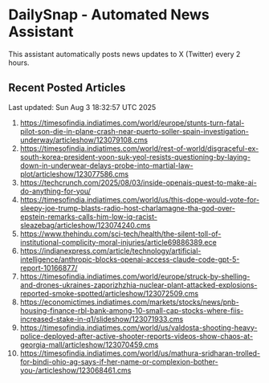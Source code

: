 # DailySnap - Automated News Assistant

This assistant automatically posts news updates to X (Twitter) every 2 hours.

## Recent Posted Articles

Last updated: Sun Aug  3 18:32:57 UTC 2025

1. https://timesofindia.indiatimes.com/world/europe/stunts-turn-fatal-pilot-son-die-in-plane-crash-near-puerto-soller-spain-investigation-underway/articleshow/123079108.cms
2. https://timesofindia.indiatimes.com/world/rest-of-world/disgraceful-ex-south-korea-president-yoon-suk-yeol-resists-questioning-by-laying-down-in-underwear-delays-probe-into-martial-law-plot/articleshow/123077586.cms
3. https://techcrunch.com/2025/08/03/inside-openais-quest-to-make-ai-do-anything-for-you/
4. https://timesofindia.indiatimes.com/world/us/this-dope-would-vote-for-sleepy-joe-trump-blasts-radio-host-charlamagne-tha-god-over-epstein-remarks-calls-him-low-iq-racist-sleazebag/articleshow/123074240.cms
5. https://www.thehindu.com/sci-tech/health/the-silent-toll-of-institutional-complicity-moral-injuries/article69886389.ece
6. https://indianexpress.com/article/technology/artificial-intelligence/anthropic-blocks-openai-access-claude-code-gpt-5-report-10166877/
7. https://timesofindia.indiatimes.com/world/europe/struck-by-shelling-and-drones-ukraines-zaporizhzhia-nuclear-plant-attacked-explosions-reported-smoke-spotted/articleshow/123072509.cms
8. https://economictimes.indiatimes.com/markets/stocks/news/pnb-housing-finance-rbl-bank-among-10-small-cap-stocks-where-fiis-increased-stake-in-q1/slideshow/123071933.cms
9. https://timesofindia.indiatimes.com/world/us/valdosta-shooting-heavy-police-deployed-after-active-shooter-reports-videos-show-chaos-at-georgia-mall/articleshow/123070459.cms
10. https://timesofindia.indiatimes.com/world/us/mathura-sridharan-trolled-for-bindi-ohio-ag-says-if-her-name-or-complexion-bother-you-/articleshow/123068461.cms

